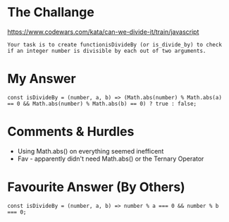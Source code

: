 # The Challange

https://www.codewars.com/kata/can-we-divide-it/train/javascript

```
Your task is to create functionisDivideBy (or is_divide_by) to check if an integer number is divisible by each out of two arguments.
```

# My Answer

```
const isDivideBy = (number, a, b) => (Math.abs(number) % Math.abs(a) == 0 && Math.abs(number) % Math.abs(b) == 0) ? true : false;
```

# Comments & Hurdles

* Using Math.abs() on everything seemed inefficent
* Fav - apparently didn't need Math.abs() or the Ternary Operator

# Favourite Answer (By Others)
```
const isDivideBy = (number, a, b) => number % a === 0 && number % b === 0;
```